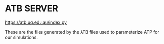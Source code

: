 # ATB SERVER

https://atb.uq.edu.au/index.py

These are the files generated by the ATB files used to parameterize ATP for our simulations.
